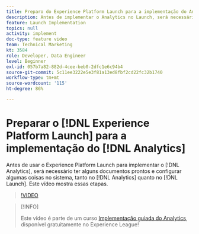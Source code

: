 ```yaml
---
title: Preparo do Experience Platform Launch para a implementação do Analytics
description: Antes de implementar o Analytics no Launch, será necessário ter alguns documentos prontos e configurar algumas coisas no sistema, tanto no Analytics quanto no Launch. Este vídeo mostra essas etapas.
feature: Launch Implementation
topics: null
activity: implement
doc-type: feature video
team: Technical Marketing
kt: 3584
role: Developer, Data Engineer
level: Beginner
exl-id: 057b7a82-882d-4cee-beb0-2dfc1e6c94b4
source-git-commit: 5c11ee3222e5e3f81a13ed8fbf2cd22fc32b1740
workflow-type: tm+mt
source-wordcount: '115'
ht-degree: 86%

---
```


# Preparar o [!DNL Experience Platform Launch] para a implementação do [!DNL Analytics]

Antes de usar o Experience Platform Launch para implementar o [!DNL Analytics], será necessário ter alguns documentos prontos e configurar algumas coisas no sistema, tanto no [!DNL Analytics] quanto no [!DNL Launch]. Este vídeo mostra essas etapas.

>[!VIDEO](https://video.tv.adobe.com/v/28752/?quality=12)

>[!INFO]
>
> Este vídeo é parte de um curso [Implementação guiada do Analytics](https://experienceleague.adobe.com/?recommended=Analytics-D-1-2019.1), disponível gratuitamente no Experience League!